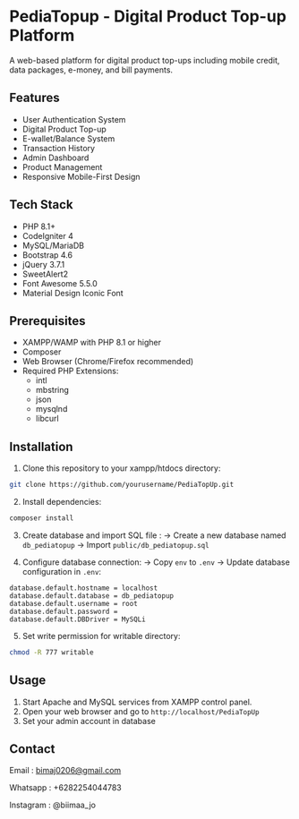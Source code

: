 # PediaTopup - Digital Product Top-up Platform

A web-based platform for digital product top-ups including mobile credit, data packages, e-money, and bill payments.


## Features

- User Authentication System
- Digital Product Top-up
- E-wallet/Balance System
- Transaction History
- Admin Dashboard
- Product Management
- Responsive Mobile-First Design

## Tech Stack

- PHP 8.1+
- CodeIgniter 4
- MySQL/MariaDB
- Bootstrap 4.6
- jQuery 3.7.1
- SweetAlert2
- Font Awesome 5.5.0
- Material Design Iconic Font

## Prerequisites

- XAMPP/WAMP with PHP 8.1 or higher
- Composer
- Web Browser (Chrome/Firefox recommended)
- Required PHP Extensions:
  - intl
  - mbstring
  - json
  - mysqlnd
  - libcurl

## Installation

1. Clone this repository to your xampp/htdocs directory:
```bash
git clone https://github.com/yourusername/PediaTopUp.git
```
2. Install dependencies:
```bash
composer install
```

3. Create database and import SQL file : 
 -> Create a new database named ```db_pediatopup```
 -> Import ```public/db_pediatopup.sql```

4. Configure database connection:
-> Copy ```env``` to ```.env```
-> Update database configuration in ```.env```:
```.env
database.default.hostname = localhost
database.default.database = db_pediatopup
database.default.username = root
database.default.password = 
database.default.DBDriver = MySQLi
```
5. Set write permission for writable directory:
```bash
chmod -R 777 writable
```

## Usage
1. Start Apache and MySQL services from XAMPP control panel.
2. Open your web browser and go to ```http://localhost/PediaTopUp```
3. Set your admin account in database

## Contact
Email : bimaj0206@gmail.com

Whatsapp : +6282254044783

Instagram : @biimaa_jo
